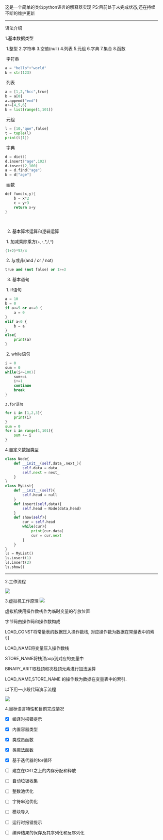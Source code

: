 

这是一个简单的类似python语言的解释器实现
PS:目前处于未完成状态,还在持续不断的维护更新

------

语法介绍

1.基本数据类型

​	1.整型 2.字符串 3.空值(null) 4.列表 5.元组 6.字典 7.集合 8.函数

​	字符串

```python
a = "hello"+"world"
b = str(123)
```

​	列表

```python
a = [1,2,"hcc",true]
b = a[0]
a.append("end")
a+=[4,5,6]
b = list(range(1,101))
```

​	元组

```python
l = [10,"que",false]
t = tuple(l)
print(t[1])
```

​	字典

```c++
d = dict()
d.insert("age",102)
d.insert(2,100)
a = d.find("age")
b = d["age"]
```

​	函数

```c++
def func(x,y){
    b = x*2
    c = y+3
    return x+y
}
```

​	

2. 基本算术运算和逻辑运算

​	1. 加减乘除乘方(+,-,*,/,^)

```python
(1+2)*53/4
```

​	2. 与或非(and / or / not)

```python
true and (not false) or 1>=3
```



3. 基本语句

​	1. if语句

```python
a = 10
b = 0
if a<=5 or a>=0 {
    a = 0
}
elif a<0 {
    b = a
}
else{
    print(a)
}
```

​	2. while语句

```c++
i = 0
sum = 0
while(i<=100){
    sum+=i
    i+=1
    continue
    break
}
```

 	3.for语句

```python
for i in [1,2,3]{
    print(i)
}
sum = 0
for i in range(1,101){
    sum += i
}
```

4.自定义数据类型

```python
class Node{
    def __init__(self,data_,next_){
        self.data = data_
        self.next = next_
    }
}
class MyList{
    def __init__(self){
        self.head = null
    }
    def insert(self,data){
        self.head = Node(data,head)
    }
    def show(self){
        cur = self.head
        while(cur){
            print(cur.data)
            cur = cur.next
        }
    }
}
ls = MyList()
ls.insert(1)
ls.insert(2)
ls.show()
```

-----

2.工作流程

![](https://i.postimg.cc/2jKSWtvj/image.png)

3.虚拟机工作原理
![](https://i.postimg.cc/fypWh3ZS/vmwork.png)

虚拟机使用操作数栈作为临时变量的存放位置  



字节码由操作码和操作数构成



LOAD_CONST将常量表的数据压入操作数栈, 对应操作数为数据在常量表中的索引



LOAD_NAME将变量压入操作数栈



STORE_NAME将栈顶pop到对应的变量中



BINARY_ARIT取栈顶和次栈顶元素进行加法运算



LOAD_NAME,STORE_NAME 的操作数为数据在变量表中的索引.



以下用一小段代码演示流程

![](C:\Users\86173\Desktop\vmwork.png)

4.目标语言特性和目前完成情况





- [x] 编译时报错提示
- [x] 内置容器类型
- [x] 类成员函数
- [x] 类魔法函数

- [x] 基于迭代器的for循环
- [ ] 建立在CRT之上的内存分配和释放
- [ ] 自动垃圾收集
- [ ] 整数池优化
- [ ] 字符串池优化
- [ ] 模块导入
- [ ] 运行时报错提示
- [ ] 编译结果的保存及其序列化和反序列化

